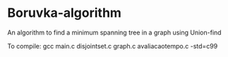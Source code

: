 # Boruvka-algorithm
An algorithm to find a minimum spanning tree in a graph using Union-find

To compile:
gcc main.c disjointset.c graph.c avaliacaotempo.c -std=c99